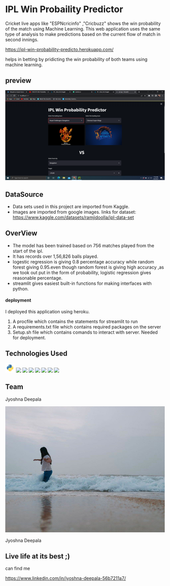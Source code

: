 # IPL Win Probaility Predictor


Cricket live apps like "ESPNcricinfo" ,"Cricbuzz" shows the win probability of the match using Machine Learning.
This web application uses the same type of analysis to make predictions based on the current flow of match in second innings.

https://ipl-win-probability-predicto.herokuapp.com/

helps in betting by pridicting the win probability of both teams using machine learning.






## preview

![In a Bit :) ](ss.png)






## DataSource
 - []( )Data sets used in this project are imported from Kaggle.
 - []( )Images are imported from google images. 
links for dataset:
https://www.kaggle.com/datasets/ramjidoolla/ipl-data-set


## OverView
 
 - []( ) The model has been trained based on 756 matches played from the start of the ipl.
 - []( ) It has records over 1,56,826 balls played.
 - []( ) logestic regression is giving 0.8 percentage accuracy while random forest giving 0.95.even though random forest is giving high accuracy ,as we took out put in the form of probability, logistic regression gives reasonable percentage.
 - []( ) streamlit gives easiest built-in functions for making interfaces with python. 

#### deployment 
I deployed this application using heroku. 
1. A procfile which contains the statements for streamlit to run
2. A requirements.txt file which contains required packages on the server
3. Setup.sh file which contains comands to interact with server.
Needed for deployment.

## Technologies Used
<code><img height="30" src="https://raw.githubusercontent.com/github/explore/80688e429a7d4ef2fca1e82350fe8e3517d3494d/topics/python/python.png"></code>
<code><img height="30" src="https://raw.githubusercontent.com/numpy/numpy/7e7f4adab814b223f7f917369a72757cd28b10cb/branding/icons/numpylogo.svg"></code>
<code><img height="30" src="https://matplotlib.org/_static/logo2.svg"></code>
<code><img height="30" src="https://upload.wikimedia.org/wikipedia/commons/thumb/0/05/Scikit_learn_logo_small.svg/390px-Scikit_learn_logo_small.svg.png?20180808062052"></code>
<code><img height="30" src="https://cdn.icon-icons.com/icons2/2667/PNG/128/jupyter_app_icon_161280.png"></code>
<code><img height="30" src="https://avatars.githubusercontent.com/u/45109972?v=4"></code>
<code><img height="30" src="https://pandas.pydata.org/static/img/pandas.svg"></code>
<code><img  height="30" src="https://cdn.iconscout.com/icon/free/png-64/heroku-10-1175213.png"></code>
## Team

Jyoshna Deepala


![](me.jpg) 

Jyoshna Deepala
## Live life at its best ;)

can find me

https://www.linkedin.com/in/jyoshna-deepala-56b7211a7/



